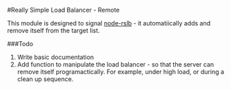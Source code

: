 #Really Simple Load Balancer - Remote

This module is designed to signal [node-rslb](https://github.com/darrenlooby/node-rslb) - it automatiically adds and remove itself from the target list.

###Todo
1. Write basic documentation
2. Add function to manipulate the load balancer - so that the server can remove itself programactically. For example, under high load, or during a clean up sequence.
